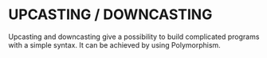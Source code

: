 # UPCASTING / DOWNCASTING

Upcasting and downcasting give a possibility to build complicated programs with a simple syntax. It can be achieved by using Polymorphism.


